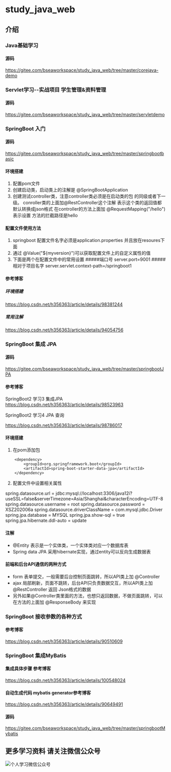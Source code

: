 # study_java_web
## 介绍
### Java基础学习
#### 源码
https://gitee.com/bseaworkspace/study_java_web/tree/master/corejava-demo

###  Servlet学习--实战项目 学生管理&资料管理
#### 源码
https://gitee.com/bseaworkspace/study_java_web/tree/master/servletdemo
###  SpringBoot 入门
#### 源码
https://gitee.com/bseaworkspace/study_java_web/tree/master/springbootbasic
#### 环境搭建
1. 配置pom文件
2. 创建启动类，启动类上的注解是 @SpringBootApplication
3. 创建测试controller类，注意controller类必须是在启动类的包
的同级或者下一级。 conroller类的上面加@RestController这个注解
表示这个类的返回值都默认转换成json格式
在controller的方法上面加 @RequestMapping("/hello") 表示设置
方法的拦截路径是hello
#### 配置文件使用方法
1. springboot 配置文件名字必须是application.properties
并且放在resoures下面
2. 通过 @Value("${myversion}")可以获取配置文件上的自定义属性的值
3. 下面是两个在配置文件中的常用设置 
    #####端口号
   server.port=9001
   #####相对于项目名字
   server.servlet.context-path=/springboot1

#### 参考博客

#####  环境搭建
https://blog.csdn.net/h356363/article/details/98381244
##### 常用注解
https://blog.csdn.net/h356363/article/details/94054756

###  SpringBoot 集成 JPA
#### 源码

https://gitee.com/bseaworkspace/study_java_web/tree/master/springbootJPA
#### 参考博客

SpringBoot2 学习3 集成JPA
https://blog.csdn.net/h356363/article/details/98523963

SpringBoot2 学习4 JPA 查询

https://blog.csdn.net/h356363/article/details/98786017

#### 环境搭建
1. 在pom添加包
 <!--  添加JPA的支持 -->
        <dependency>
            <groupId>org.springframework.boot</groupId>
            <artifactId>spring-boot-starter-data-jpa</artifactId>
        </dependency>
2.  配置文件中设置相关属性
 
spring.datasource.url = jdbc:mysql://localhost:3306/java12i?useSSL=false&serverTimezone=Asia/Shanghai&characterEncoding=UTF-8
spring.datasource.username = root
spring.datasource.password = XSZ202006a
spring.datasource.driverClassName = com.mysql.jdbc.Driver
spring.jpa.database = MYSQL
spring.jpa.show-sql = true
spring.jpa.hibernate.ddl-auto = update

#### 注解

- @Entity 表示是一个实体类，一个实体类对应一个数据库表
- Spring data JPA 采用hibernate实现，通过entity可以反向生成数据表

#### 前端和后台API通信的两种方式

- form 表单提交，一般需要后台控制页面跳转，所以API类上加 @Controller
- ajax 局部刷新，页面不跳转，后台API只负责数据交互，所以API类上加 @RestController 返回
Json格式的数据
- 另外如果@Controller类里面的方法，也想只返回数据，不做页面跳转，可以在方法的上面加 @ResponseBody
来实现

###  SpringBoot  接收参数的各种方式

#### 参考博客
https://blog.csdn.net/h356363/article/details/90510609

###  SpringBoot  集成MyBatis

#### 集成具体步骤  参考博客 
https://blog.csdn.net/h356363/article/details/100548024
#### 自动生成代码 mybatis generator参考博客 
https://blog.csdn.net/h356363/article/details/90649491
#### 源码
https://gitee.com/bseaworkspace/study_java_web/tree/master/springbootMybatis



## 更多学习资料 请关注微信公众号

![个人学习微信公众号](https://images.gitee.com/uploads/images/2020/1127/113142_f6ab57bb_768204.jpeg "qrcode_for_gh_caf4624e6df8_258.jpg")













